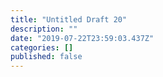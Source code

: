 ```yaml
---
title: "Untitled Draft 20"
description: ""
date: "2019-07-22T23:59:03.437Z"
categories: []
published: false
---
```



